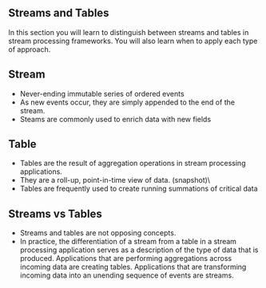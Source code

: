 ## Streams and Tables
In this section you will learn to distinguish between streams and tables in stream processing frameworks. You will also learn when to apply each type of approach.

## Stream
- Never-ending immutable series of ordered events
- As new events occur, they are simply appended to the end of the stream.
- Steams are commonly used to enrich data with new fields

## Table
- Tables are the result of aggregation operations in stream processing applications. 
- They are a roll-up, point-in-time view of data. (snapshot)\
- Tables are frequently used to create running summations of critical data

## Streams vs Tables
- Streams and tables are not opposing concepts. 
- In practice, the differentiation of a stream from a table in a stream processing application serves as a description of the type of data that is produced. Applications that are performing aggregations across incoming data are creating tables. Applications that are transforming incoming data into an unending sequence of events are streams.